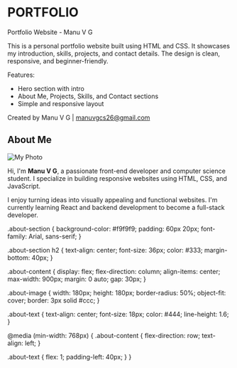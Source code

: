 # PORTFOLIO

Portfolio Website - Manu V G

This is a personal portfolio website built using HTML and CSS.
It showcases my introduction, skills, projects, and contact details.
The design is clean, responsive, and beginner-friendly.

Features:
- Hero section with intro
- About Me, Projects, Skills, and Contact sections
- Simple and responsive layout

Created by Manu V G | manuvgcs26@gmail.com


<section id="about" class="about-section">
  <div class="container">
    <h2>About Me</h2>
    <div class="about-content">
      <img src="images/profile.jpg" alt="My Photo" class="about-image" />
      <div class="about-text">
        <p>
          Hi, I'm <strong>Manu V G</strong>, a passionate front-end developer and computer science student. I specialize in building responsive websites using HTML, CSS, and JavaScript.
        </p>
        <p>
          I enjoy turning ideas into visually appealing and functional websites. I'm currently learning React and backend development to become a full-stack developer.
        </p>
      </div>
    </div>
  </div>
</section>

.about-section {
  background-color: #f9f9f9;
  padding: 60px 20px;
  font-family: Arial, sans-serif;
}

.about-section h2 {
  text-align: center;
  font-size: 36px;
  color: #333;
  margin-bottom: 40px;
}

.about-content {
  display: flex;
  flex-direction: column;
  align-items: center;
  max-width: 900px;
  margin: 0 auto;
  gap: 30px;
}

.about-image {
  width: 180px;
  height: 180px;
  border-radius: 50%;
  object-fit: cover;
  border: 3px solid #ccc;
}

.about-text {
  text-align: center;
  font-size: 18px;
  color: #444;
  line-height: 1.6;
}

@media (min-width: 768px) {
  .about-content {
    flex-direction: row;
    text-align: left;
  }

  .about-text {
    flex: 1;
    padding-left: 40px;
  }
}
